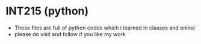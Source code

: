 # INT215 (python)
- These files are full of python codes which i learned in classes and online 
- please do visit and follow if you like my work
